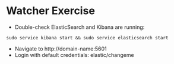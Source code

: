 # Watcher Exercise #

* Double-check ElasticSearch and Kibana are running:
```
sudo service kibana start && sudo service elasticsearch start
```
* Navigate to http://domain-name:5601
* Login with default credentials: elastic/changeme
